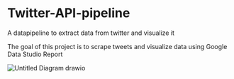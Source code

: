 # Twitter-API-pipeline
A datapipeline to extract data from twitter and visualize it

The goal of this project is to scrape tweets and visualize data using Google Data Studio Report

![Untitled Diagram drawio]([https://user-images.githubusercontent.com/56518870/236593955-3c69ae5c-6bd3-4c52-beb2-248750047030.png](https://raw.githubusercontent.com/AbdalKhan/twitter-API-pipeline/main/documentation/twitter-etl-pipeline.drawio.png)https://raw.githubusercontent.com/AbdalKhan/twitter-API-pipeline/main/documentation/twitter-etl-pipeline.drawio.png)
